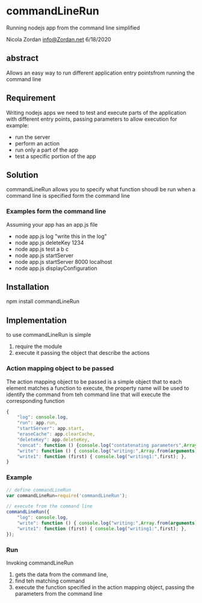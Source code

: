 # commandLineRun
Running nodejs app from the command line simplified

Nicola Zordan
info@Zordan.net 
6/18/2020

## abstract
Allows an easy way to run different application entry pointsfrom running the command line

## Requirement
Writing nodejs apps we need to test and execute parts of the application with different entry points, passing parameters to allow execution 
for example: 
- run the server
- perform an action
- run only a part of the app
- test a specific portion of the app

## Solution
commandLineRun allows you to specify what function shoudl be run when a command line is specified form the command line

### Examples form the command line
Assuming your app has an app.js file
- node app.js log "write this in the log"
- node app.js deleteKey 1234
- node app.js test a b c
- node app.js startServer
- node app.js startServer 8000 localhost
- node app.js displayConfiguration

## Installation
npm install commandLineRun

## Implementation
to use commandLineRun is simple
1. require the module
2. execute it passing the object that describe the actions

### Action mapping object to be passed
The action mapping object to be passed is a simple object that to each element matches a function to execute, the property name will be used to identify the command from teh command line that will execute the corresponding function

```javascript
{
    "log": console.log,
    "run": app.run,
    "startServer": app.start,
    "eraseCache": app.clearCache,
    "deleteKey": app.deleteKey,
    "concat": function () {console.log("contatenating parameters",Array.from(arguments).join(''))},
    "write": function () { console.log("writing:",Array.from(arguments)); },
    "write1": function (first) { console.log("writing1:",first); },
}
```

### Example
```javascript
// define commandLineRun
var commandLineRun=require('commandLineRun');

// execute from the command line
commandLineRun({
    "log": console.log,
    "write": function () { console.log("writing:",Array.from(arguments)); },
    "write1": function (first) { console.log("writing1:",first); },
});
```

### Run
Invoking commandLineRun 
1. gets the data from the command line, 
2. find teh matching command
3. execute the function specified in the action mapping object, passing the parameters from the command line

